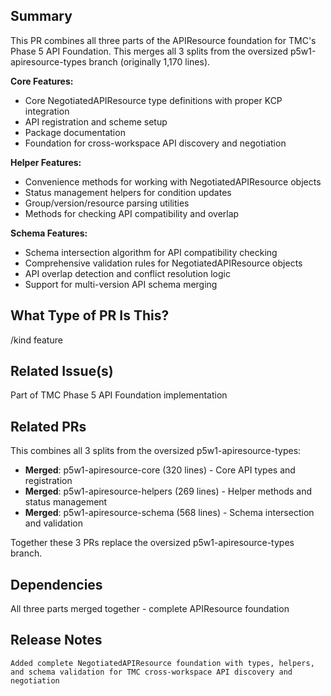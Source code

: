 ## Summary

This PR combines all three parts of the APIResource foundation for TMC's Phase 5 API Foundation. This merges all 3 splits from the oversized p5w1-apiresource-types branch (originally 1,170 lines).

**Core Features:**
- Core NegotiatedAPIResource type definitions with proper KCP integration
- API registration and scheme setup
- Package documentation
- Foundation for cross-workspace API discovery and negotiation

**Helper Features:**
- Convenience methods for working with NegotiatedAPIResource objects
- Status management helpers for condition updates
- Group/version/resource parsing utilities
- Methods for checking API compatibility and overlap

**Schema Features:**
- Schema intersection algorithm for API compatibility checking
- Comprehensive validation rules for NegotiatedAPIResource objects
- API overlap detection and conflict resolution logic
- Support for multi-version API schema merging

## What Type of PR Is This?

/kind feature

## Related Issue(s)

Part of TMC Phase 5 API Foundation implementation

## Related PRs

This combines all 3 splits from the oversized p5w1-apiresource-types:
- **Merged**: p5w1-apiresource-core (320 lines) - Core API types and registration
- **Merged**: p5w1-apiresource-helpers (269 lines) - Helper methods and status management
- **Merged**: p5w1-apiresource-schema (568 lines) - Schema intersection and validation

Together these 3 PRs replace the oversized p5w1-apiresource-types branch.

## Dependencies

All three parts merged together - complete APIResource foundation

## Release Notes

```release-note
Added complete NegotiatedAPIResource foundation with types, helpers, and schema validation for TMC cross-workspace API discovery and negotiation
```